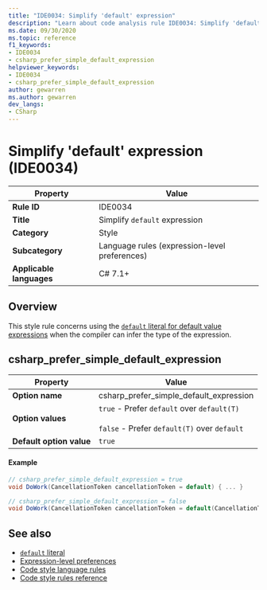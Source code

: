 ```yaml
---
title: "IDE0034: Simplify 'default' expression"
description: "Learn about code analysis rule IDE0034: Simplify 'default' expression"
ms.date: 09/30/2020
ms.topic: reference
f1_keywords:
- IDE0034
- csharp_prefer_simple_default_expression
helpviewer_keywords:
- IDE0034
- csharp_prefer_simple_default_expression
author: gewarren
ms.author: gewarren
dev_langs:
- CSharp
---
```

# Simplify 'default' expression (IDE0034)

|Property|Value|
|-|-|
| **Rule ID** | IDE0034 |
| **Title** | Simplify `default` expression |
| **Category** | Style |
| **Subcategory** | Language rules (expression-level preferences) |
| **Applicable languages** | C# 7.1+ |

## Overview

This style rule concerns using the [`default` literal for default value expressions](/dotnet/csharp/language-reference/operators/default#default-literal) when the compiler can infer the type of the expression.

## csharp_prefer_simple_default_expression

|Property|Value|
|-|-|
| **Option name** | csharp_prefer_simple_default_expression
| **Option values** | `true` - Prefer `default` over `default(T)`<br /><br />`false` - Prefer `default(T)` over `default` |
| **Default option value** | `true` |

#### Example

```csharp
// csharp_prefer_simple_default_expression = true
void DoWork(CancellationToken cancellationToken = default) { ... }

// csharp_prefer_simple_default_expression = false
void DoWork(CancellationToken cancellationToken = default(CancellationToken)) { ... }
```

## See also

- [`default` literal](../../../csharp/language-reference/operators/default#default-literal)
- [Expression-level preferences](expression-level-preferences.md)
- [Code style language rules](language-rules.md)
- [Code style rules reference](index.md)
